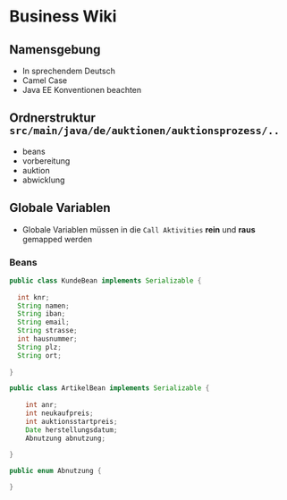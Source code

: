 # Business Wiki

## Namensgebung
- In sprechendem Deutsch
- Camel Case
- Java EE Konventionen beachten

## Ordnerstruktur `src/main/java/de/auktionen/auktionsprozess/..`
- beans
- vorbereitung
- auktion
- abwicklung


## Globale Variablen
- Globale Variablen müssen in die `Call Aktivities` **rein** und **raus** gemapped werden

### Beans
```java
public class KundeBean implements Serializable {
  
  int knr;
  String namen;
  String iban;
  String email;
  String strasse;
  int hausnummer;
  String plz;
  String ort;
  
}
```

```java
public class ArtikelBean implements Serializable {
    
    int anr;
    int neukaufpreis;
    int auktionsstartpreis;
    Date herstellungsdatum;
    Abnutzung abnutzung;
  
}

public enum Abnutzung { 

}
```
